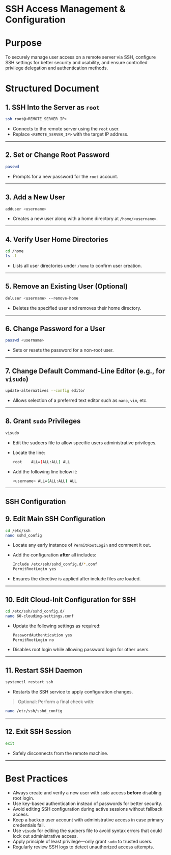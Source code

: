 # SSH Access Management & Configuration

# Purpose

To securely manage user access on a remote server via SSH, configure SSH settings for better security and usability, and ensure controlled privilege delegation and authentication methods.

# Structured Document

## 1. SSH Into the Server as `root`

```bash
ssh root@<REMOTE_SERVER_IP>
```

* Connects to the remote server using the `root` user.
* Replace `<REMOTE_SERVER_IP>` with the target IP address.

---

## 2. Set or Change Root Password

```bash
passwd
```

* Prompts for a new password for the `root` account.

---

## 3. Add a New User

```bash
adduser <username>
```

* Creates a new user along with a home directory at `/home/<username>`.

---

## 4. Verify User Home Directories

```bash
cd /home
ls -l
```

* Lists all user directories under `/home` to confirm user creation.

---

## 5. Remove an Existing User (Optional)

```bash
deluser <username> --remove-home
```

* Deletes the specified user and removes their home directory.

---

## 6. Change Password for a User

```bash
passwd <username>
```

* Sets or resets the password for a non-root user.

---

## 7. Change Default Command-Line Editor (e.g., for `visudo`)

```bash
update-alternatives --config editor
```

* Allows selection of a preferred text editor such as `nano`, `vim`, etc.

---

## 8. Grant `sudo` Privileges

```bash
visudo
```

* Edit the sudoers file to allow specific users administrative privileges.

* Locate the line:

  ```bash
  root    ALL=(ALL:ALL) ALL
  ```

* Add the following line below it:

  ```bash
  <username> ALL=(ALL:ALL) ALL
  ```

---

## SSH Configuration

## 9. Edit Main SSH Configuration

```bash
cd /etc/ssh
nano sshd_config
```

* Locate any early instance of `PermitRootLogin` and comment it out.

* Add the configuration **after** all includes:

  ```bash
  Include /etc/ssh/sshd_config.d/*.conf
  PermitRootLogin yes
  ```

* Ensures the directive is applied after include files are loaded.

---

## 10. Edit Cloud-Init Configuration for SSH

```bash
cd /etc/ssh/sshd_config.d/
nano 60-cloudimg-settings.conf
```

* Update the following settings as required:

  ```bash
  PasswordAuthentication yes
  PermitRootLogin no
  ```

* Disables root login while allowing password login for other users.

---

## 11. Restart SSH Daemon

```bash
systemctl restart ssh
```

* Restarts the SSH service to apply configuration changes.

> Optional: Perform a final check with:

```bash
nano /etc/ssh/sshd_config
```

---

## 12. Exit SSH Session

```bash
exit
```

* Safely disconnects from the remote machine.

---

# Best Practices

* Always create and verify a new user with `sudo` access **before** disabling root login.
* Use key-based authentication instead of passwords for better security.
* Avoid editing SSH configuration during active sessions without fallback access.
* Keep a backup user account with administrative access in case primary credentials fail.
* Use `visudo` for editing the sudoers file to avoid syntax errors that could lock out administrative access.
* Apply principle of least privilege—only grant `sudo` to trusted users.
* Regularly review SSH logs to detect unauthorized access attempts.
